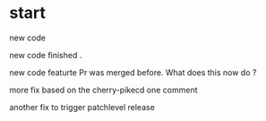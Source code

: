 # start

new code

new code finished .

new code
featurte Pr was merged before. What does this now do ?

more fix based on the cherry-pikecd one 
comment

another fix to trigger patchlevel release
